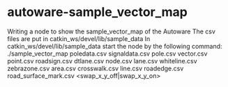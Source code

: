 # autoware-sample_vector_map
Writing a node to show the sample_vector_map of the Autoware
The csv files are put in catkin_ws/devel/lib/sample_data
In catkin_ws/devel/lib/sample_data start the node by the following command:
./sample_vector_map poledata.csv signaldata.csv pole.csv vector.csv point.csv roadsign.csv dtlane.csv node.csv lane.csv whiteline.csv zebrazone.csv area.csv crosswalk.csv line.csv roadedge.csv road_surface_mark.csv <swap_x_y_off|swap_x_y_on>
